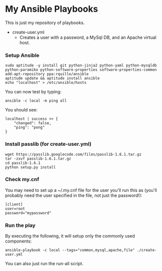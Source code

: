 My Ansible Playbooks
=================

This is just my repository of playbooks.

* create-user.yml
  * Creates a user with a password, a MySql DB, and an Apache virtual host.

### Setup Ansible

    sudo aptitude -y install git python-jinja2 python-yaml python-mysqldb python-paramiko python-software-properties software-properties-common
    add-apt-repository ppa:rquillo/ansible
    aptitude update && aptitude install ansible
    echo "localhost" > /etc/ansible/hosts

You can now test by typing:

    ansible -c local -m ping all

You should see:

    localhost | success >> {
        "changed": false, 
        "ping": "pong"
    }

### Install passlib (for create-user.yml)

    wget https://passlib.googlecode.com/files/passlib-1.6.1.tar.gz
    tar -zxvf passlib-1.6.1.tar.gz
    cd passlib-1.6.1
    python setup.py install

### Check my.cnf

You may need to set up a ~/.my.cnf file for the user you'll run this as (you'll probably need the user specified in the file, not just the password!):

    [client]
    user=root
    password="mypassword"
   
### Run the play

By executing the following, it will setup only the commonly used components:

    ansible-playbook -c local --tags="common,mysql,apache,file" ./create-user.yml
    
You can also just run the run-all script.
